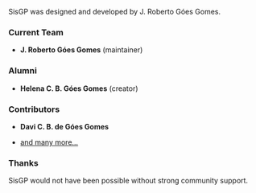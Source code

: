 SisGP was designed and developed by J. Roberto Góes Gomes.

### Current Team

* **J. Roberto Góes Gomes** (maintainer)

### Alumni

* **Helena C. B. Góes Gomes** (creator)

### Contributors

* **Davi C. B. de Góes Gomes**

* [and many more...](https://github.com/dompdf/dompdf/graphs/contributors)

### Thanks

SisGP would not have been possible without strong community support.
